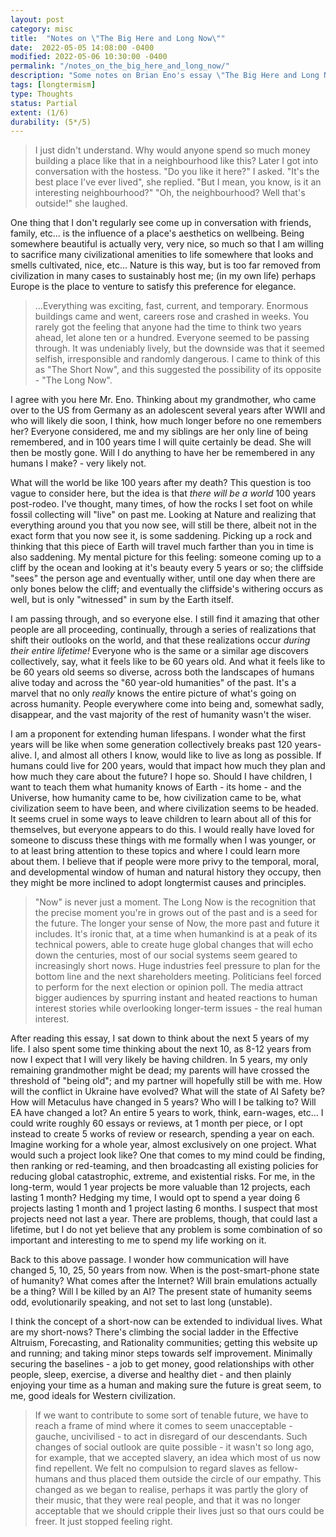 ```yaml
---
layout: post
category: misc
title:  "Notes on \"The Big Here and Long Now\""
date:  2022-05-05 14:08:00 -0400
modified: 2022-05-06 10:30:00 -0400
permalink: "/notes_on_the_big_here_and_long_now/"
description: "Some notes on Brian Eno's essay \"The Big Here and Long Now\""
tags: [longtermism]
type: Thoughts
status: Partial
extent: (1/6)
durability: (5*/5)
---
```


> I just didn't understand. Why would anyone spend so much money building a place like that in a neighbourhood like this? Later I got into conversation with the hostess. "Do you like it here?" I asked. "It's the best place I've ever lived", she replied. "But I mean, you know, is it an interesting neighbourhood?" "Oh, the neighbourhood? Well that's outside!" she laughed.

One thing that I don't regularly see come up in conversation with friends, family, etc... is the influence of a place's aesthetics on wellbeing. Being somewhere beautiful is actually very, very nice, so much so that I am willing to sacrifice many civilizational amenities to life somewhere that looks and smells cultivated, nice, etc... Nature is this way, but is too far removed from civilization in many cases to sustainably host me; (in my own life) perhaps Europe is the place to venture to satisfy this preference for elegance.

>...Everything was exciting, fast, current, and temporary. Enormous buildings came and went, careers rose and crashed in weeks. You rarely got the feeling that anyone had the time to think two years ahead, let alone ten or a hundred. Everyone seemed to be passing through. It was undeniably lively, but the downside was that it seemed selfish, irresponsible and randomly dangerous. I came to think of this as "The Short Now", and this suggested the possibility of its opposite - "The Long Now".

I agree with you here Mr. Eno. Thinking about my grandmother, who came over to the US from Germany as an adolescent several years after WWII and who will likely die soon, I think, how much longer before no one remembers her? Everyone considered, me and my siblings are her only line of being remembered, and in 100 years time I will quite certainly be dead. She will then be mostly gone. Will I do anything to have her be remembered in any humans I make? - very likely not.

What will the world be like 100 years after my death? This question is too vague to consider here, but the idea is that _there will be a world_ 100 years post-rodeo. I've thought, many times, of how the rocks I set foot on while fossil collecting will "live" on past me. Looking at Nature and realizing that everything around you that you now see, will still be there, albeit not in the exact form that you now see it, is some saddening. Picking up a rock and thinking that this piece of Earth will travel much farther than you in time is also saddening. My mental picture for this feeling: someone coming up to a cliff by the ocean and looking at it's beauty every 5 years or so; the cliffside "sees" the person age and eventually wither, until one day when there are only bones below the cliff; and eventually the cliffside's withering occurs as well, but is only "witnessed" in sum by the Earth itself.

I am passing through, and so everyone else. I still find it amazing that other people are all proceeding, continually, through a series of realizations that shift their outlooks on the world, and that these realizations occur _during their entire lifetime!_ Everyone who is the same or a similar age discovers collectively, say, what it feels like to be 60 years old. And what it feels like to be 60 years old seems so diverse, across both the landscapes of humans alive today and across the "60 year-old humanities" of the past. It's a marvel that no only _really_ knows the entire picture of what's going on across humanity. People everywhere come into being and, somewhat sadly, disappear, and the vast majority of the rest of humanity wasn't the wiser.

I am a proponent for extending human lifespans. I wonder what the first years will be like when some generation  collectively breaks past 120 years-alive. I, and almost all others I know, would like to live as long as possible. If humans could live for 200 years, would that impact how much they plan and how much they care about the future? I hope so. Should I have children, I want to teach them what humanity knows of Earth - its home - and the Universe, how humanity came to be, how civilization came to be, what civilization seem to have been, and where civilization seems to be headed. It seems cruel in some ways to leave children to learn about all of this for themselves, but everyone appears to do this. I would really have loved for someone to discuss these things with me formally when I was younger, or to at least bring attention to these topics and where I could learn more about them. I believe that if people were more privy to the temporal, moral, and developmental window of human and natural history they occupy, then they might be more inclined to adopt longtermist causes and principles.

>"Now" is never just a moment. The Long Now is the recognition that the precise moment you're in grows out of the past and is a seed for the future. The longer your sense of Now, the more past and future it includes. It's ironic that, at a time when humankind is at a peak of its technical powers, able to create huge global changes that will echo down the centuries, most of our social systems seem geared to increasingly short nows. Huge industries feel pressure to plan for the bottom line and the next shareholders meeting. Politicians feel forced to perform for the next election or opinion poll. The media attract bigger audiences by spurring instant and heated reactions to human interest stories while overlooking longer-term issues - the real human interest.

After reading this essay, I sat down to think about the next 5 years of my life. I also spent some time thinking about the next 10, as 8-12 years from now I expect that I will very likely be having children. In 5 years, my only remaining grandmother might be dead; my parents will have crossed the threshold of "being old"; and my partner will hopefully still be with me. How will the conflict in Ukraine have evolved? What will the state of AI Safety be? How will Metaculus have changed in 5 years? Who will I be talking to? Will EA have changed a lot? An entire 5 years to work, think, earn-wages, etc... I could write roughly 60 essays or reviews, at 1 month per piece, or I opt instead to create 5 works of review or research, spending a year on each. Imagine working for a whole year, almost exclusively on one project. What would such a project look like? One that comes to my mind could be finding, then ranking or red-teaming, and then broadcasting all existing policies for reducing global catastrophic, extreme, and existential risks. For me, in the long-term, would 1 year projects be more valuable than 12 projects, each lasting 1 month? Hedging my time, I would opt to spend a year doing 6 projects lasting 1 month and 1 project lasting 6 months. I suspect that most projects need not last a year. There are problems, though, that could last a lifetime, but I do not yet believe that any problem is some combination of so important and interesting to me to spend my life working on it.

Back to this above passage. I wonder how communication will have changed 5, 10, 25, 50 years from now. When is the post-smart-phone state of humanity? What comes after the Internet? Will brain emulations actually be a thing? Will I be killed by an AI? The present state of humanity seems odd, evolutionarily speaking, and not set to last long (unstable).

I think the concept of a short-now can be extended to individual lives. What are my short-nows? There's climbing the social ladder in the Effective Altruism, Forecasting, and Rationality communities; getting this website up and running; and taking minor steps towards self improvement. Minimally securing the baselines - a job to get money, good relationships with other people, sleep, exercise, a diverse and healthy diet - and then plainly enjoying your time as a human and making sure the future is great seem, to me, good ideals for Western civilization.

>If we want to contribute to some sort of tenable future, we have to reach a frame of mind where it comes to seem unacceptable - gauche, uncivilised - to act in disregard of our descendants. Such changes of social outlook are quite possible - it wasn't so long ago, for example, that we accepted slavery, an idea which most of us now find repellent. We felt no compulsion to regard slaves as fellow-humans and thus placed them outside the circle of our empathy. This changed as we began to realise, perhaps it was partly the glory of their music, that they were real people, and that it was no longer acceptable that we should cripple their lives just so that ours could be freer. It just stopped feeling right.
